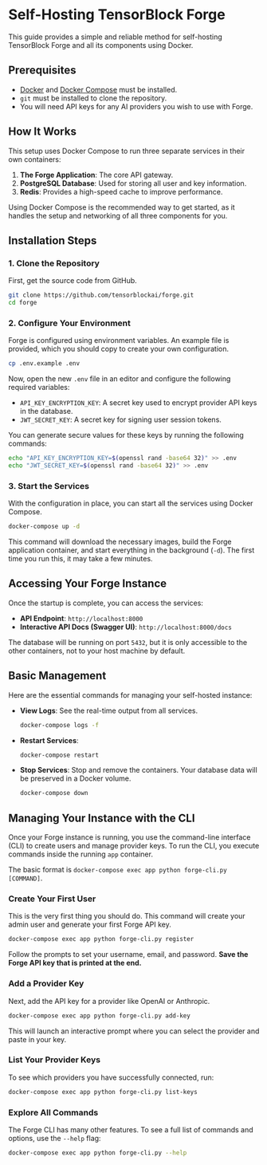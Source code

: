 # Self-Hosting TensorBlock Forge

This guide provides a simple and reliable method for self-hosting TensorBlock Forge and all its components using Docker.

## Prerequisites

-   [Docker](https://docs.docker.com/get-docker/) and [Docker Compose](https://docs.docker.com/compose/install/) must be installed.
-   `git` must be installed to clone the repository.
-   You will need API keys for any AI providers you wish to use with Forge.

## How It Works

This setup uses Docker Compose to run three separate services in their own containers:

1.  **The Forge Application**: The core API gateway.
2.  **PostgreSQL Database**: Used for storing all user and key information.
3.  **Redis**: Provides a high-speed cache to improve performance.

Using Docker Compose is the recommended way to get started, as it handles the setup and networking of all three components for you.

## Installation Steps

### 1. Clone the Repository

First, get the source code from GitHub.

```bash
git clone https://github.com/tensorblockai/forge.git
cd forge
```

### 2. Configure Your Environment

Forge is configured using environment variables. An example file is provided, which you should copy to create your own configuration.

```bash
cp .env.example .env
```

Now, open the new `.env` file in an editor and configure the following required variables:

-   `API_KEY_ENCRYPTION_KEY`: A secret key used to encrypt provider API keys in the database.
-   `JWT_SECRET_KEY`: A secret key for signing user session tokens.

You can generate secure values for these keys by running the following commands:

```bash
echo "API_KEY_ENCRYPTION_KEY=$(openssl rand -base64 32)" >> .env
echo "JWT_SECRET_KEY=$(openssl rand -base64 32)" >> .env
```

### 3. Start the Services

With the configuration in place, you can start all the services using Docker Compose.

```bash
docker-compose up -d
```

This command will download the necessary images, build the Forge application container, and start everything in the background (`-d`). The first time you run this, it may take a few minutes.

## Accessing Your Forge Instance

Once the startup is complete, you can access the services:

-   **API Endpoint**: `http://localhost:8000`
-   **Interactive API Docs (Swagger UI)**: `http://localhost:8000/docs`

The database will be running on port `5432`, but it is only accessible to the other containers, not to your host machine by default.

## Basic Management

Here are the essential commands for managing your self-hosted instance:

-   **View Logs**: See the real-time output from all services.
    ```bash
    docker-compose logs -f
    ```
-   **Restart Services**:
    ```bash
    docker-compose restart
    ```
-   **Stop Services**: Stop and remove the containers. Your database data will be preserved in a Docker volume.
    ```bash
    docker-compose down
    ```

## Managing Your Instance with the CLI

Once your Forge instance is running, you use the command-line interface (CLI) to create users and manage provider keys. To run the CLI, you execute commands inside the running `app` container.

The basic format is `docker-compose exec app python forge-cli.py [COMMAND]`.

### Create Your First User

This is the very first thing you should do. This command will create your admin user and generate your first Forge API key.

```bash
docker-compose exec app python forge-cli.py register
```

Follow the prompts to set your username, email, and password. **Save the Forge API key that is printed at the end.**

### Add a Provider Key

Next, add the API key for a provider like OpenAI or Anthropic.

```bash
docker-compose exec app python forge-cli.py add-key
```

This will launch an interactive prompt where you can select the provider and paste in your key.

### List Your Provider Keys

To see which providers you have successfully connected, run:

```bash
docker-compose exec app python forge-cli.py list-keys
```

### Explore All Commands

The Forge CLI has many other features. To see a full list of commands and options, use the `--help` flag:

```bash
docker-compose exec app python forge-cli.py --help
```

